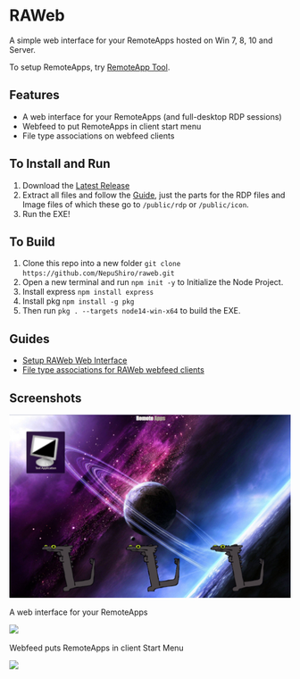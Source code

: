 # RAWeb

A simple web interface for your RemoteApps hosted on Win 7, 8, 10 and Server.

To setup RemoteApps, try [RemoteApp Tool](https://github.com/kimmknight/remoteapptool).

## Features

* A web interface for your RemoteApps (and full-desktop RDP sessions)
* Webfeed to put RemoteApps in client start menu
* File type associations on webfeed clients

## To Install and Run

1. Download the [Latest Release](https://github.com/NepuShiro/raweb/releases/latest)
2. Extract all files and follow the [Guide](https://github.com/kimmknight/raweb/wiki/Setup-RAWeb-Web-Interface), just the parts for the RDP files and Image files of which these go to `/public/rdp` or `/public/icon`.
3. Run the EXE!

## To Build

1. Clone this repo into a new folder `git clone https://github.com/NepuShiro/raweb.git`
2. Open a new terminal and run `npm init -y` to Initialize the Node Project.
3. Install express `npm install express`
4. Install pkg `npm install -g pkg`
5. Then run `pkg . --targets node14-win-x64` to build the EXE.

## Guides

* [Setup RAWeb Web Interface](https://github.com/kimmknight/raweb/wiki/Setup-RAWeb-Web-Interface)
* [File type associations for RAWeb webfeed clients](https://github.com/kimmknight/raweb/wiki/File-type-associations-for-RAWeb-webfeed-clients)

## Screenshots

![](https://github.com/NepuShiro/raweb/blob/master/docs/images/screenshots/raweb0020.png?raw=true)

A web interface for your RemoteApps

![](https://github.com/kimmknight/raweb/wiki/images/screenshots/rawebfeed.png)

Webfeed puts RemoteApps in client Start Menu

![](https://github.com/kimmknight/raweb/wiki/images/screenshots/win8webfeedcrop.jpg)
